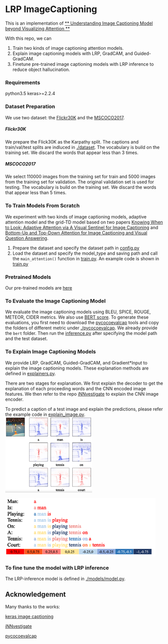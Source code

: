 # LRP ImageCaptioning 
This is an implementation of [** Understanding Image Captioning Model beyond Visualizing Attention **](https://arxiv.org/abs/2001.01037)

With this repo, we can
1. Train two kinds of image captioning attention models.
2. Explain image captioning models with LRP, GradCAM, and Guided-GradCAM.
3. Finetune pre-trained image captioning models with LRP inference to reduce object hallucination. 

### Requirements
python3.5 
keras>=2.2.4

### Dataset Preparation
We use two dataset: the [Flickr30K](http://shannon.cs.illinois.edu/DenotationGraph/) and the [MSCOCO2017](https://cocodataset.org/#download).
##### Flickr30K
We prepare the Flick30K as the Karpathy split. The captions and train/val/test splits are indluced in [./dataset](./dataset/Flickr30k_text).
The vocabulary is build on the training set. We discard the words that appear less than 3 times.
##### MSCOCO2017
We select 110000 images from the training set for train and 5000 images from the training set for validation. The original validation set is used for testing.
The vocabulary is build on the training set. We discard the words that appear less than 5 times.
### To Train Models From Scratch
We experiment with two kinds of image captioning models, 
adaptive attention model and the grid-TD model based on two papers
 [Knowing When to Look: Adaptive Attention via A Visual Sentinel for Image Captioning](https://arxiv.org/abs/1612.01887) and 
 [Bottom-Up and Top-Down Attention for Image Captioning and Visual Question Answering](https://arxiv.org/abs/1707.07998).
 
1. Prepare the dataset and specify the dataset path in [config.py](config.py)
2. Load the dataset and specify the model_type and saving path and call the `main_attention()` function in [train.py](train.py).
 An example code is shown in [train.py](train.py) 

### Pretrained Models
Our pre-trained models are [here](https://drive.google.com/drive/folders/1_wXf6U-PlGcCGfVj9auZC0En8DfwNvFK?usp=sharing)
 
  
### To Evaluate the Image Captioning Model
We evaluate the image captioning models using BLEU, SPICE, ROUGE, METEOR, CIDER metrics. We also use [BERT score](https://pypi.org/project/bert-score/). To generate these evaluations,
you first need to download the [pycocoevalcap](https://github.com/salaniz/pycocoevalcap.git) tools and copy the folders of different metric under [./pycocoevalcap](pycocoevalcap). 
We already provide the `bert` folder. Then run the [inference.py](inference.py) after specifying the model path and the test dataset.

 

### To Explain Image Captioning Models
We provide LRP, GradCAM, Guided-GradCAM, and Gradient*Input to explain the image captioning models. These explanation methods are defined in [explainers.py](./models/explainers.py).

There are two stages for explanation. We first explain the decoder to get the explanation of each proceeding words and the CNN encoded image features.
We then refer to the repo [iNNvestigate](https://github.com/albermax/innvestigate.git) to explain the CNN image encoder.

To predict a caption of a test image and explain the predictions, please refer the example code in [explain_image.py](explain_image.py).
![](example_images/sport.png) 

![](example_images/sport_sentence.png)



### To fine tune the model with LRP inference
The LRP-inference model is defined in [./models/model.py](./models/model.py). 


Acknowledgement
---------------
Many thanks to the works:

[keras image captioning](https://github.com/danieljl/keras-image-captioning.git)

[iNNvestigate](https://github.com/albermax/innvestigate.git)

[pycocoevalcap](https://github.com/salaniz/pycocoevalcap.git)



